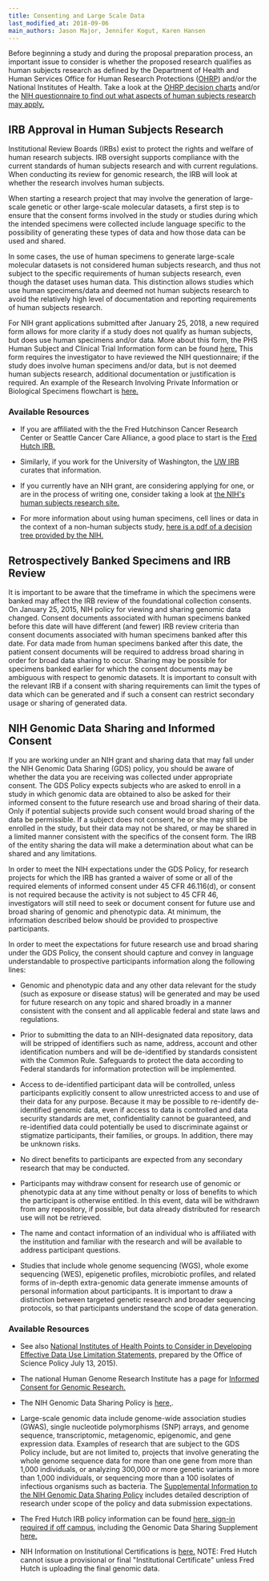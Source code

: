 ```yaml
---
title: Consenting and Large Scale Data
last_modified_at: 2018-09-06
main_authors: Jason Major, Jennifer Kogut, Karen Hansen
---
```

Before beginning a study and during the proposal preparation process, an
important issue to consider is whether the proposed research qualifies
as human subjects research as defined by the Department of Health and
Human Services Office for Human Research Protections ([OHRP](https://www.hhs.gov/ohrp/)) and/or the National Institutes of Health.
Take a look at the [OHRP decision charts](https://www.hhs.gov/ohrp/regulations-and-policy/decision-charts/index.html)
and/or the [NIH questionnaire to find out what aspects of human subjects research may apply.](https://humansubjects.nih.gov/questionnaire)

## IRB Approval in Human Subjects Research

Institutional Review Boards (IRBs) exist to protect the rights and
welfare of human research subjects. IRB oversight supports compliance
with the current standards of human subjects research and with current
regulations. When conducting its review for genomic research, the IRB
will look at whether the research involves human subjects.

When starting a research project that may involve the generation of
large-scale genetic or other large-scale molecular datasets, a first
step is to ensure that the consent forms involved in the study or studies during which the intended specimens were collected include
language specific to the possibility of generating these types of data
and how those data can be used and shared.

In some cases, the use of
human specimens to generate large-scale molecular datasets is not
considered human subjects research, and thus not subject to the specific
requirements of human subjects research, even though the dataset
uses human data. This distinction allows studies which use human specimens/data and deemed not human subjects research to avoid the relatively high level of documentation and reporting requirements of human subjects research.

For NIH grant applications submitted after January 25,
2018, a new required form allows for more clarity if a study does not
qualify as human subjects, but does use human specimens and/or data.
More about this form, the PHS Human Subject and Clinical Trial
Information form can be found
[here.](https://grants.nih.gov/policy/clinical-trials/new-human-subject-clinical-trial-info-form.htm)
This form requires the investigator to have reviewed the NIH
questionnaire; if the study does involve human specimens and/or data, but is not deemed human subjects research,
additional documentation or justification is required. An example of the Research Involving Private Information or Biological Specimens flowchart is [here.](https://grants.nih.gov/grants/policy/hs/PrivateInfoOrBioSpecimensDecisionChart.pdf)

### Available Resources

-   If you are affiliated with the the Fred Hutchinson Cancer Research Center or Seattle Cancer Care Alliance, a good place to start is the [Fred Hutch IRB.](https://centernet.fredhutch.org/cn/u/irb.html)

-   Similarly, if you work for the University of Washington, the [UW IRB](https://www.washington.edu/research/hsd/) curates that information.

-   If you currently have an NIH grant, are considering applying for one, or are in the process of writing one, consider taking a look at [the NIH's human subjects research site.](https://humansubjects.nih.gov/)

-   For more information about using human specimens, cell lines or data in the context of a non-human subjects study, [here is a pdf of a decision tree provided by the NIH.](https://humansubjects.nih.gov/sites/hs/public_files/privateinfoorbiospecimensdecisionchart.pdf)

## Retrospectively Banked Specimens and IRB Review

It is important to be aware that the timeframe in which the specimens
were banked may affect the IRB review of the foundational collection
consents. On January 25, 2015, NIH policy for viewing and sharing
genomic data changed. Consent documents associated with human specimens
banked before this date will have different (and fewer) IRB review
criteria than consent documents associated with human specimens banked
after this date. For data made from human specimens banked after this
date, the patient consent documents will be required to address broad
sharing in order for broad data sharing to occur. Sharing may be
possible for specimens banked earlier for which the consent documents
may be ambiguous with respect to genomic datasets. It is important to
consult with the relevant IRB if a consent with sharing requirements can
limit the types of data which can be generated and if such a consent can
restrict secondary usage or sharing of generated data.

## NIH Genomic Data Sharing and Informed Consent

If you are working under an NIH grant and sharing data that may fall
under the NIH Genomic Data Sharing (GDS) policy, you should be aware of
whether the data you are receiving was collected under appropriate
consent. The GDS Policy expects subjects who are asked to enroll in a
study in which genomic data are obtained to also be asked for their
informed consent to the future research use and broad sharing of their
data. Only if potential subjects provide such consent would broad
sharing of the data be permissible. If a subject does not consent, he or
she may still be enrolled in the study, but their data may not be
shared, or may be shared in a limited manner consistent with the
specifics of the consent form. The IRB of the entity sharing the data
will make a determination about what can be shared and any limitations.

In order to meet the NIH expectations under the GDS Policy, for research
projects for which the IRB has granted a waiver of some or all of the
required elements of informed consent under 45 CFR 46.116(d), or consent
is not required because the activity is not subject to 45 CFR 46,
investigators will still need to seek or document consent for future use
and broad sharing of genomic and phenotypic data. At minimum, the
information described below should be provided to prospective
participants.

In order to meet the expectations for future research use and broad
sharing under the GDS Policy, the consent should capture and convey in
language understandable to prospective participants information along
the following lines:

-   Genomic and phenotypic data and any other data relevant for the
 study (such as exposure or disease status) will be generated and
 may be used for future research on any topic and shared broadly in
 a manner consistent with the consent and all applicable federal
 and state laws and regulations.

-   Prior to submitting the data to an NIH-designated data repository,
 data will be stripped of identifiers such as name, address,
 account and other identification numbers and will be de-identified
 by standards consistent with the Common Rule. Safeguards to
 protect the data according to Federal standards for information
 protection will be implemented.

-   Access to de-identified participant data will be controlled, unless
 participants explicitly consent to allow unrestricted access to
 and use of their data for any purpose. Because it may be possible
 to re-identify de-identified genomic data, even if access to data
 is controlled and data security standards are met, confidentiality
 cannot be guaranteed, and re-identified data could potentially be
 used to discriminate against or stigmatize participants, their
 families, or groups. In addition, there may be unknown risks.

-   No direct benefits to participants are expected from any secondary
 research that may be conducted.

-   Participants may withdraw consent for research use of genomic or
 phenotypic data at any time without penalty or loss of benefits to
 which the participant is otherwise entitled. In this event, data
 will be withdrawn from any repository, if possible, but data
 already distributed for research use will not be retrieved.

-   The name and contact information of an individual who is affiliated
 with the institution and familiar with the research and will be
 available to address participant questions.

-   Studies that include whole genome sequencing (WGS), whole exome sequencing (WES), epigenetic profiles, microbiotic profiles, and related forms of in-depth extra-genomic data generate immense
 amounts of personal information about participants. It is
 important to draw a distinction between targeted genetic research
 and broader sequencing protocols, so that participants understand
 the scope of data generation.

### Available Resources

-   See also [National Institutes of Health Points to Consider in Developing Effective Data Use Limitation Statements,](https://osp.od.nih.gov/wp-content/uploads/NIH_PTC_in_Developing_DUL_Statements.pdf) prepared by the Office of Science Policy July 13, 2015).

-   The national Human Genome Research Institute has a page for
 [Informed Consent for Genomic Research.](https://www.genome.gov/27026588/informed-consent-for-genomics-research/)

-   The NIH Genomic Data Sharing Policy is
 [here,](https://osp.od.nih.gov/scientific-sharing/genomic-data-sharing/).  

-   Large-scale genomic data include genome-wide association studies
 (GWAS), single nucleotide polymorphisms (SNP) arrays, and genome
 sequence, transcriptomic, metagenomic, epigenomic, and gene
 expression data. Examples of research that are subject to the GDS
 Policy include, but are not limited to, projects that involve
 generating the whole genome sequence data for more than one gene
 from more than 1,000 individuals, or analyzing 300,000 or more
 genetic variants in more than 1,000 individuals, or sequencing
 more than a 100 isolates of infectious organisms such as bacteria.
 The [Supplemental Information to the NIH Genomic Data Sharing
 Policy](https://grants.nih.gov/grants/guide/notice-files/NOT-OD-14-124.html)
 includes detailed description of research under scope of the
 policy and data submission expectations.

-   The Fred Hutch IRB policy information can be found [here, sign-in required if off campus](https://centernet.fredhutch.org/cn/u/irb.html),
 including the Genomic Data Sharing Supplement [here.](https://centernet.fredhutch.org/cn/f/irb/genomic-data-sharing-supplement.html)

-   NIH Information on Institutional Certifications is
 [here.](https://osp.od.nih.gov/scientific-sharing/institutional-certifications/)
 NOTE: Fred Hutch cannot issue a provisional or final
 "Institutional Certificate" unless Fred Hutch is uploading the
 final genomic data.
